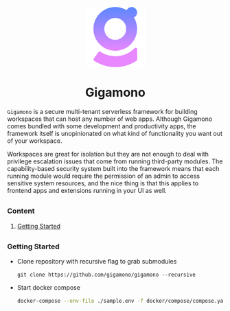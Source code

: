 <div align="center">
    <a href="#" target="_blank">
        <img src="https://raw.githubusercontent.com/appcypher/gigamono-assets/main/avatar-gigamono-boxed.png" alt="Gigamono Logo" width="140" height="140"></img>
    </a>
</div>

<h1 align="center">Gigamono</h1>

`Gigamono` is a secure multi-tenant serverless framework for building workspaces that can host any number of web apps. Although Gigamono comes bundled with some development and productivity apps, the framework itself is unopinionated on what kind of functionality you want out of your workspace.

Workspaces are great for isolation but they are not enough to deal with privilege escalation issues that come from running third-party modules. The capability-based security system built into the framework means that each running module would require the permission of an admin to access sensitive system resources, and the nice thing is that this applies to frontend apps and extensions running in your UI as well.

##

### Content

1. [Getting Started](#getting-started)

##

### Getting Started <a name="getting-started" />

- Clone repository with recursive flag to grab submodules

    ```
    git clone https://github.com/gigamono/gigamono --recursive
    ```

- Start docker compose

    ```bash
    docker-compose --env-file ./sample.env -f docker/compose/compose.yaml up
    ```
